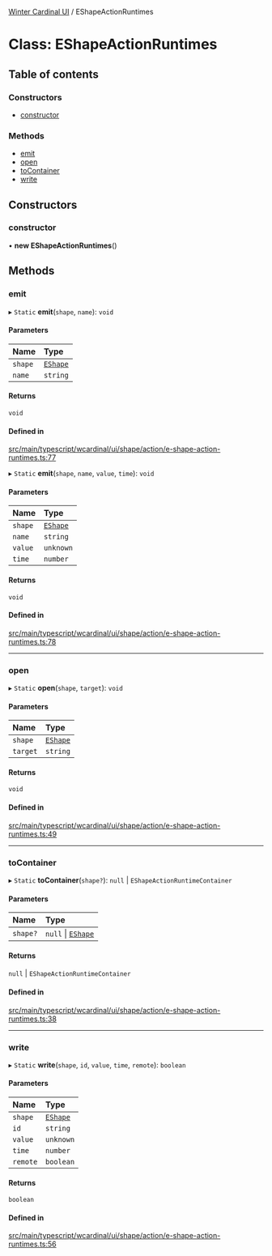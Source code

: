 [Winter Cardinal UI](../README.md) / EShapeActionRuntimes

# Class: EShapeActionRuntimes

## Table of contents

### Constructors

- [constructor](EShapeActionRuntimes.md#constructor)

### Methods

- [emit](EShapeActionRuntimes.md#emit)
- [open](EShapeActionRuntimes.md#open)
- [toContainer](EShapeActionRuntimes.md#tocontainer)
- [write](EShapeActionRuntimes.md#write)

## Constructors

### constructor

• **new EShapeActionRuntimes**()

## Methods

### emit

▸ `Static` **emit**(`shape`, `name`): `void`

#### Parameters

| Name | Type |
| :------ | :------ |
| `shape` | [`EShape`](../interfaces/EShape.md) |
| `name` | `string` |

#### Returns

`void`

#### Defined in

[src/main/typescript/wcardinal/ui/shape/action/e-shape-action-runtimes.ts:77](https://github.com/winter-cardinal/winter-cardinal-ui/blob/v0.154.0/src/main/typescript/wcardinal/ui/shape/action/e-shape-action-runtimes.ts#L77)

▸ `Static` **emit**(`shape`, `name`, `value`, `time`): `void`

#### Parameters

| Name | Type |
| :------ | :------ |
| `shape` | [`EShape`](../interfaces/EShape.md) |
| `name` | `string` |
| `value` | `unknown` |
| `time` | `number` |

#### Returns

`void`

#### Defined in

[src/main/typescript/wcardinal/ui/shape/action/e-shape-action-runtimes.ts:78](https://github.com/winter-cardinal/winter-cardinal-ui/blob/v0.154.0/src/main/typescript/wcardinal/ui/shape/action/e-shape-action-runtimes.ts#L78)

___

### open

▸ `Static` **open**(`shape`, `target`): `void`

#### Parameters

| Name | Type |
| :------ | :------ |
| `shape` | [`EShape`](../interfaces/EShape.md) |
| `target` | `string` |

#### Returns

`void`

#### Defined in

[src/main/typescript/wcardinal/ui/shape/action/e-shape-action-runtimes.ts:49](https://github.com/winter-cardinal/winter-cardinal-ui/blob/v0.154.0/src/main/typescript/wcardinal/ui/shape/action/e-shape-action-runtimes.ts#L49)

___

### toContainer

▸ `Static` **toContainer**(`shape?`): ``null`` \| `EShapeActionRuntimeContainer`

#### Parameters

| Name | Type |
| :------ | :------ |
| `shape?` | ``null`` \| [`EShape`](../interfaces/EShape.md) |

#### Returns

``null`` \| `EShapeActionRuntimeContainer`

#### Defined in

[src/main/typescript/wcardinal/ui/shape/action/e-shape-action-runtimes.ts:38](https://github.com/winter-cardinal/winter-cardinal-ui/blob/v0.154.0/src/main/typescript/wcardinal/ui/shape/action/e-shape-action-runtimes.ts#L38)

___

### write

▸ `Static` **write**(`shape`, `id`, `value`, `time`, `remote`): `boolean`

#### Parameters

| Name | Type |
| :------ | :------ |
| `shape` | [`EShape`](../interfaces/EShape.md) |
| `id` | `string` |
| `value` | `unknown` |
| `time` | `number` |
| `remote` | `boolean` |

#### Returns

`boolean`

#### Defined in

[src/main/typescript/wcardinal/ui/shape/action/e-shape-action-runtimes.ts:56](https://github.com/winter-cardinal/winter-cardinal-ui/blob/v0.154.0/src/main/typescript/wcardinal/ui/shape/action/e-shape-action-runtimes.ts#L56)
